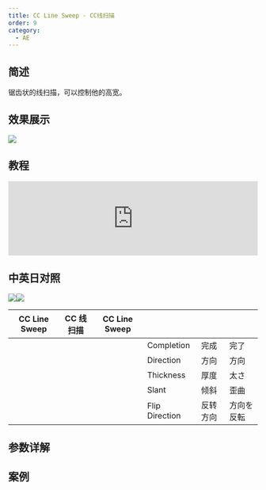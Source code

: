 ```yaml
---
title: CC Line Sweep - CC线扫描
order: 9
category:
  - AE
---
```


## 简述

锯齿状的线扫描，可以控制他的高宽。

## 效果展示

![](https://cdn.yuelili.com/20220103202441.png)

## 教程

<iframe src="https://player.bilibili.com/player.html?bvid=BV1e34y1X7Vj&page=62&high_quality=1" width="100%" allowfullscreen="allowfullscreen" frameborder="0"></iframe>

## 中英日对照

![](https://mir.yuelili.com/wp-content/uploads/user/AE/effects/AE-Effects-Transition-CC_Line_Sweep.png)![](https://mir.yuelili.com/wp-content/uploads/user/AE/effects/AE-Effects-Transition-CC_Line_Sweep_cn.png)

| CC Line Sweep | CC 线扫描 | CC Line Sweep |                |          |            |
| ------------- | --------- | ------------- | -------------- | -------- | ---------- |
|               |           |               | Completion     | 完成     | 完了       |
|               |           |               | Direction      | 方向     | 方向       |
|               |           |               | Thickness      | 厚度     | 太さ       |
|               |           |               | Slant          | 倾斜     | 歪曲       |
|               |           |               | Flip Direction | 反转方向 | 方向を反転 |

## 参数详解

## 案例
